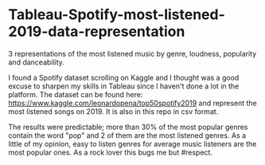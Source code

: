 # Tableau-Spotify-most-listened-2019-data-representation
3 representations of the most listened music by genre, loudness, popularity and danceability.

I found a Spotify dataset scrolling on Kaggle and I thought was a good excuse to sharpen my skills in Tableau since I haven't done a lot in the platform.
The dataset can be found here: https://www.kaggle.com/leonardopena/top50spotify2019 and represent the most listened songs on 2019. It is also in this repo in csv format.

The results were predictable; more than 30% of the most popular genres contain the word "pop" and 2 of them are the most listened genres. As a little of my opinion, easy to listen genres for average music listeners are the most popular ones. As a rock lover this bugs me but #respect.


